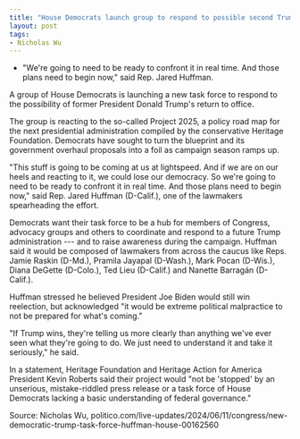 ```yaml
---
title: "House Democrats launch group to respond to possible second Trump term"
layout: post
tags:
- Nicholas Wu
---
```


- "We're going to need to be ready to confront it in real time. And those plans need to begin now," said Rep. Jared Huffman.

A group of House Democrats is launching a new task force to respond to the possibility of former President Donald Trump's return to office.

The group is reacting to the so-called Project 2025, a policy road map for the next presidential administration compiled by the conservative Heritage Foundation. Democrats have sought to turn the blueprint and its government overhaul proposals into a foil as campaign season ramps up.

"This stuff is going to be coming at us at lightspeed. And if we are on our heels and reacting to it, we could lose our democracy. So we're going to need to be ready to confront it in real time. And those plans need to begin now," said Rep. Jared Huffman (D-Calif.), one of the lawmakers spearheading the effort.

Democrats want their task force to be a hub for members of Congress, advocacy groups and others to coordinate and respond to a future Trump administration --- and to raise awareness during the campaign. Huffman said it would be composed of lawmakers from across the caucus like Reps. Jamie Raskin (D-Md.), Pramila Jayapal (D-Wash.), Mark Pocan (D-Wis.), Diana DeGette (D-Colo.), Ted Lieu (D-Calif.) and Nanette Barragán (D-Calif.).

Huffman stressed he believed President Joe Biden would still win reelection, but acknowledged "it would be extreme political malpractice to not be prepared for what's coming."

"If Trump wins, they're telling us more clearly than anything we've ever seen what they're going to do. We just need to understand it and take it seriously," he said.

In a statement, Heritage Foundation and Heritage Action for America President Kevin Roberts said their project would "not be 'stopped' by an unserious, mistake-riddled press release or a task force of House Democrats lacking a basic understanding of federal governance."

Source: Nicholas Wu, politico.com/live-updates/2024/06/11/congress/new-democratic-trump-task-force-huffman-house-00162560
